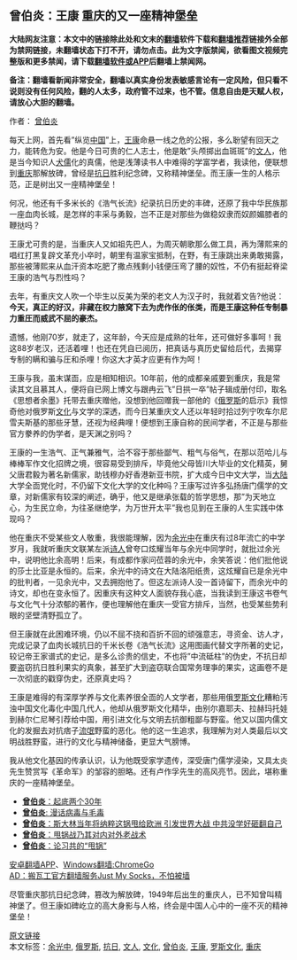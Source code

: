  <h2>曾伯炎：王康 重庆的又一座精神堡垒</h2> <p class="notice"><b>大陆网友注意：本文中的链接除此处和文末的<a href="https://github.com/bannedbook/fanqiang" >翻墙</a>软件下载和<a href="https://github.com/killgcd/justmysocks/blob/master/README.md">翻墙推荐</a>链接外全部为禁网链接，未翻墙状态下打不开，请勿点击。此为文字版禁闻，欲看图文视频完整版和更多禁闻，请下载<a href="https://github.com/bannedbook/fanqiang">翻墙软件或APP</a>后翻墙上禁闻网。</p><p>备注：翻墙看新闻非常安全，翻墙以真实身份发表敏感言论有一定风险，但只看不说则没有任何风险，翻的人太多，政府管不过来，也不管。信息自由是天赋人权，请放心大胆的翻墙。</b></p>  <div class="entry"> <p>作者： <a href="https://www.bannedbook.org/bnews/tag/%e6%9b%be%e4%bc%af%e7%82%8e/" class="st_tag internal_tag" rel="tag" title="标签 曾伯炎 下的日志">曾伯炎</a></p> <p>每天上网，首先看&#8221;纵览<span class='wp_keywordlink_affiliate'><a href="https://www.bannedbook.org/" title="中国" target="_blank">中国</a></span>&#8221;上，<a href="https://www.bannedbook.org/bnews/tag/%e7%8e%8b%e5%ba%b7/" class="st_tag internal_tag" rel="tag" title="标签 王康 下的日志">王康</a>命悬一线之危的公报，多么聁望有回天之力，能转危为安。他是今日可贵的仁人志士，他是敢&#8221;头颅掷出血斑斑&#8221;的<a href="https://www.bannedbook.org/bnews/tag/%E6%96%87%E4%BA%BA/" class="st_tag internal_tag" rel="tag" title="标签 文人 下的日志">文人</a>，他是当今知识人<span class='wp_keywordlink'><a href="https://www.bannedbook.org/forum2/topic141.html" title="《犬儒病》胡平 著" target="_blank">犬儒</a></span>化的真儒，他是浅薄读书人中难得的学富学者，我读他，便联想到<a href="https://www.bannedbook.org/bnews/tag/%e9%87%8d%e5%ba%86/" class="st_tag internal_tag" rel="tag" title="标签 重庆 下的日志">重庆</a>那解放碑，曾经是<a href="https://www.bannedbook.org/bnews/tag/%E6%8A%97%E6%97%A5/" class="st_tag internal_tag" rel="tag" title="标签 抗日 下的日志">抗日</a>胜利纪念碑，又称精神堡垒。而王康一生的人格示范，正是树出又一座精神堡垒！</p> <p>何况，他还有千多米长的《浩气长流》纪录抗日历史的丰碑，还原了我中华民族那一座血肉长城，是怎样的丰采与勇毅，岂不正是对那些为做稳奴隶而奴颜媚膝者的鞭挞吗？</p>  <p>王康尤可贵的是，当重庆人又如祖先巴人，为周灭朝歌那么做工具，再为薄熙来的唱红打黑复辟文革充小卒时，朝里有温家宝抵制，在野，有王康跳出来勇敢揭露，那些被薄熙来从血汗资本吃肥了撒点残剩小钱便压弯了腰的奴性，不仍有挺起脊梁王康的浩气与烈性吗？</p> <p>去年，有重庆文人吹一个毕生以反美为荣的老文人为汉子时，我就着文告?他说：<strong>今天，真正的好汉，非藏在权力腋窝下去为虎作伥的伥类，而是王康这种任专制暴力重圧而威武不屈的豪杰。</strong></p> <p>遗憾，他刚70岁，就走了，这年龄，今天应是成熟的壮年，还可做好多事呵！我这88岁老汉，还活着哩！也还在凭自已阅历，把真话与真历史留给后代，去揭穿专制的瞒和骗与圧和杀哩！你这大才英才应更有作为呵！</p>  <p>王康与我，虽末谋靣，应是相知相识。10年前，他的成都亲戚要到重庆，我是常读其文且慕其人，便将自已网上博文与跟冉云飞&#8221;日拱一卒&#8221;帖子辑成册付印，取名《思想者余墨》托带去重庆赠他，没想到他回赠我一部他的《<a href="https://www.bannedbook.org/bnews/tag/%e4%bf%84%e7%bd%97%e6%96%af/" class="st_tag internal_tag" rel="tag" title="标签 俄罗斯 下的日志">俄罗斯</a>的启示》我惊奇他对俄罗斯<a href="https://www.bannedbook.org/bnews/tag/%e6%96%87%e5%8c%96/" class="st_tag internal_tag" rel="tag" title="标签 文化 下的日志">文化</a>与文学的深透，而今日某重庆文人还以年轻时拾过列宁吹车尔尼雪夫斯基的那些牙慧，还视为经典哩！便想到王康自称的民间学者，不正是与那些官方豢养的伪学者，是天渊之别吗？</p> <p>王康的一生浩气、正气兼雅气，洽不容于那些鄙气、粗气与俗气，在那以范哈儿与棒棒军作文化招牌之境，很容易受到排斥，毕竟他父母皆川大毕业的文化精英，舅父唐君毅为著名新儒家，助钱穆办好香港新亚书院，扩大成今日中文大学，当<span class='wp_keywordlink_affiliate'><a href="https://www.bannedbook.org/" title="大陆" target="_blank">大陆</a></span>大学全靣党化时，不仍留下文化大学的文化种吗？王康写过许多弘扬唐门儒学的文章，对新儒家有较深的阐述，确乎，他又是继承张载的哲学思想，那&#8221;为天地立心，为生民立命，为往圣继绝学，为万世开太平&#8221;我也见到在王康的人生实践中体现吗？</p> <p>他在重庆不受某些文人敬重，我很能理解，因为<a href="https://www.bannedbook.org/bnews/tag/%E4%BD%99%E5%85%89%E4%B8%AD/" class="st_tag internal_tag" rel="tag" title="标签 余光中 下的日志">余光中</a>在重庆有过8年流亡的中学岁月，我就听重庆文联某左派<span class='wp_keywordlink'><a href="https://www.bannedbook.org/forum11/topic295.html" title="禁片：诗人的悲歌" target="_blank">诗人</a></span>曾夸口炫耀当年与余光中同学时，就批过余光中，说明他比余高明！后来，有成都作家问莅蓉的余光中，余笑答说：他们批他说的莎士比亚是永恒的。后来，余光中的诗文在大陆洛阳纸贵，这炫耀自已是余光中的批判者，一见余光中，又去拥抱他了。但这左派诗人没一首诗留下，而余光中的诗文，却也在变永恒了。因重庆有这种文人面貌存我心底，当我读到王康这书卷气与文化气十分浓郁的著作，便也理解他在重庆一受官方排斥，当然，也受某些势利眼的坚壁清野孤立了。</p>  <p>但王康就在此困难环境，仍以不屈不挠和百折不回的顽强意志，寻资金、访人才，完成记录了血肉长城抗日的千米长卷《浩气长流》这用图画代替文字所著的史记，较记帝王家谱式的史记，是多么诊贵的信史，不也将&#8221;中流砥柱&#8221;的伪史，不抗日却要盗窃抗日胜利果实的真象，甚至扩大到盗窃联合国常务理亊的果实，这画卷不是一次彻底的戳穿伪史，还原真史吗？</p> <p>王康是难得的有深厚学养与文化素养很全靣的人文学者，那些用俄<a href="https://www.bannedbook.org/bnews/tag/%E7%BD%97%E6%96%AF%E6%96%87%E5%8C%96/" class="st_tag internal_tag" rel="tag" title="标签 罗斯文化 下的日志">罗斯文化</a>糟粕汚浊中国文化毒化中国几代人，他却从俄罗斯文化精华，由别尔嘉耶夫、拉赫玛托娃到赫尔仁尼琴引荐给中国，用引进文化与文明去抗御粗鄙与野蛮。他又以国内儒文化的发掘去对抗痞子<span class='wp_keywordlink'><a href="https://www.bannedbook.org/forum11/topic282.html" title="禁片：评中国共产党的流氓本性" target="_blank">流氓</a></span>野蛮的恶化。他的这一生追求，我理解为对人类最后以文明战胜野蛮，进行的文化与精神储备，更显大气膀博。</p> <p>我从他文化基因的传承认识，认为他既受家学遗传，深受唐门儒学浸染，又具太炎先生赞赏写《革命军》的邹容的胆略。还有卢作孚先生的高风亮节。因此，堪称重庆的一座精神堡垒。</p>  <ul class='op-related-articles' title='相关阅读'> <li><a href='https://www.bannedbook.org/bnews/baitai/20200529/1336028.html' target='_blank'><b>曾伯炎</b>：起底两个30年</a></li> <li><a href='https://www.bannedbook.org/bnews/baitai/20200421/1316225.html' target='_blank'><b>曾伯炎</b>: 漫话病毒与毛毒</a></li> <li><a href='https://www.bannedbook.org/bnews/comments/20200413/1311376.html' target='_blank'><b>曾伯炎</b>：斯大林当年将纳粹这锅甩给欧洲 引发世界大战 中共没学好砸翻自己</a></li> <li><a href='https://www.bannedbook.org/bnews/baitai/20200412/1311151.html' target='_blank'><b>曾伯炎</b>：甩锅战乃其对内对外老战术</a></li> <li><a href='https://www.bannedbook.org/bnews/baitai/20200404/1306429.html' target='_blank'><b>曾伯炎</b>：论习共的“甩锅”</a></li> </ul> <div class="texttj"> <a href="https://github.com/bannedbook/fanqiang/wiki/%E7%A6%81%E9%97%BB%E7%BD%91%E5%AE%89%E5%8D%93%E7%BF%BB%E5%A2%99%E6%96%B0%E9%97%BBAPP" target="_blank">安卓翻墙APP</a>、<a href="https://github.com/bannedbook/fanqiang/wiki/Chrome%E4%B8%80%E9%94%AE%E7%BF%BB%E5%A2%99%E5%8C%85" target="_blank">Windows翻墙:ChromeGo</a><br/> <a href="https://github.com/killgcd/justmysocks/blob/master/README.md" target="_blank">AD：搬瓦工官方翻墙服务Just My Socks，不怕被墙</a> </div><p>尽管重庆那抗日纪念碑，篡改为解放碑，1949年后出生的重庆人，已不知曾叫精神堡了。但王康如碑屹立的高大身影与人格，终会是中国人心中的一座不灭的精神堡垒！</p><a name='sharetosocial'></a>         <div><a href='https://www.bannedbook.org/bnews/comments/20200530/1336783.html'>原文链接</a></div>  </div><!--END ENTRY--> <div class="postfooter"> <div>本文标签：<a href="https://www.bannedbook.org/bnews/tag/%E4%BD%99%E5%85%89%E4%B8%AD/" rel="tag">余光中</a>, <a href="https://www.bannedbook.org/bnews/tag/%e4%bf%84%e7%bd%97%e6%96%af/" rel="tag">俄罗斯</a>, <a href="https://www.bannedbook.org/bnews/tag/%E6%8A%97%E6%97%A5/" rel="tag">抗日</a>, <a href="https://www.bannedbook.org/bnews/tag/%E6%96%87%E4%BA%BA/" rel="tag">文人</a>, <a href="https://www.bannedbook.org/bnews/tag/%e6%96%87%e5%8c%96/" rel="tag">文化</a>, <a href="https://www.bannedbook.org/bnews/tag/%e6%9b%be%e4%bc%af%e7%82%8e/" rel="tag">曾伯炎</a>, <a href="https://www.bannedbook.org/bnews/tag/%e7%8e%8b%e5%ba%b7/" rel="tag">王康</a>, <a href="https://www.bannedbook.org/bnews/tag/%E7%BD%97%E6%96%AF%E6%96%87%E5%8C%96/" rel="tag">罗斯文化</a>, <a href="https://www.bannedbook.org/bnews/tag/%e9%87%8d%e5%ba%86/" rel="tag">重庆</a></div>  </div><!--END POSTFOOTER--> 